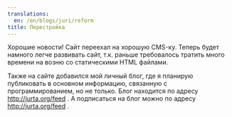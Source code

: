 ```yaml
---
translations:
  en: /en/blogs/juri/reform
title: Перестройка
---
```

Хорошие новости! Сайт переехал на хорошую CMS-ку. Теперь будет намного легче развивать сайт, т.к. раньше требовалось тратить много времени на возню со статическими HTML файлами.

Также на сайте добавился мой личный блог, где я планирую публиковать в основном информацию, связанную с программированием, но не только. Блог находится по адресу http://jurta.org/feed . А подписаться на блог можно по адресу http://jurta.org/feed .
